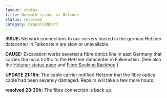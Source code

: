 ```yaml
---
layout: status
title: Network issues at Hetzner
status: resolved
category: DrupalCONCEPT
---
```

<p><strong>ISSUE:</strong> Network connections to our servers hosted in the german Hetzner datacenter in Falkenstein are slow or unavailable.</p>
<p><strong>CAUSE:</strong> Excavation works severed a fibre optics line in east Germany that carries the main traffic to the Hetzner datacenter in Falkenstein. (See also the&nbsp;<a href="http://www.hetzner-status.de/en.html#98">Hetzner status page</a>&nbsp;and <a href="http://www.urbandictionary.com/define.php?term=Fiber%20Seeking%20Backhoe&amp;defid=5694118">Fibre Seeking Backhoe</a>.)</p>
<p><strong>UPDATE 21:18h:</strong> The cable carrier notified Hetzner that the fibre optics cable had been severely damaged. Repairs will take a few more hours.</p>
<p><strong>resolved 23:30h:</strong> The fibre connection is back up.</p>